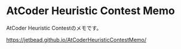 # AtCoder Heuristic Contest Memo
AtCoder Heuristic Contestのメモです。

https://jetbead.github.io/AtCoderHeuristicContestMemo/
